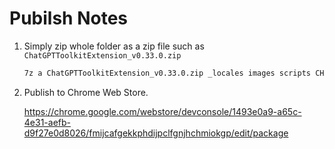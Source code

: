 # Pubilsh Notes

1. Simply zip whole folder as a zip file such as `ChatGPTToolkitExtension_v0.33.0.zip`

    ```sh
    7z a ChatGPTToolkitExtension_v0.33.0.zip _locales images scripts CHANGELOG.md manifest.json README.md
    ```

2. Publish to Chrome Web Store.

    <https://chrome.google.com/webstore/devconsole/1493e0a9-a65c-4e31-aefb-d9f27e0d8026/fmijcafgekkphdijpclfgnjhchmiokgp/edit/package>